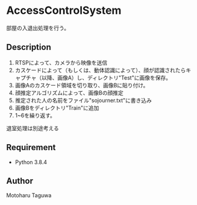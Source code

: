 # AccessControlSystem

部屋の入退出処理を行う。

## Description
1. RTSPによって、カメラから映像を送信
1. カスケードによって（もしくは、動体認識によって）、顔が認識されたらキャプチャ（以降、画像A）し、ディレクトリ"Test"に画像を保存。
1. 画像Aのカスケード領域を切り取り、画像Bに貼り付け。
1. 顔推定アルゴリズムによって、画像Bの顔推定
1. 推定された人の名前をファイル"sojourner.txt"に書き込み
1. 画像Bをディレクトリ"Train"に追加
1. 1~6を繰り返す。

退室処理は別途考える

## Requirement
* Python 3.8.4
## Author
Motoharu Taguwa